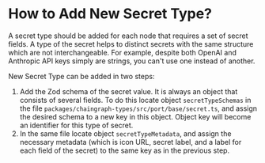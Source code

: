 # How to Add New Secret Type?

A secret type should be added for each node that requires a set of secret fields. A type of the secret helps to distinct
secrets with the same structure which are not interchangeable. For example, despite both OpenAI and Anthropic API keys
simply are strings, you can't use one instead of another.

New Secret Type can be added in two steps:

1. Add the Zod schema of the secret value. It is always an object that consists of several fields. To do this locate
   object `secretTypeSchemas` in the file `packages/chaingraph-types/src/port/base/secret.ts`, and assign the desired
   schema to a new key in this object. Object key will become an identifier for this type of secret.
2. In the same file locate object `secretTypeMetadata`, and assign the necessary metadata (which is icon URL, secret
   label, and a label for each field of the secret) to the same key as in the previous step.
